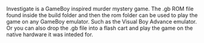 Investigate is a GameBoy inspired murder mystery game. 
The .gb ROM file found inside the build folder and then the rom folder can be used to play the game on any GameBoy emulator.
Such as the Visual Boy Advance emulator. 
Or you can also drop the .gb file into a flash cart and play the game on the native hardware it was inteded for.
